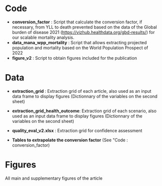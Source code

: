 Code
========

- **conversion_factor** : Script that calculate the conversion factor, if necessary, from YLL to death prevented based on the data of the Global burden of disease 2021 (https://vizhub.healthdata.org/gbd-results/) for our scalable mortality analysis.
- **data_mana_wpp_mortality** : Script that allows extracting projected population and mortality based on the World Population Prospect of 2022
- **figure_v2** : Script to obtain figures included for the publication


Data
========

- **extraction_grid** : Extraction grid of each article, also used as an input data frame to display figures (Dictionnary of the variables on the second sheet) 

- **extraction_grid_health_outcome**: Extraction grid of each scenario, also used as an input data frame to display figures (Dictionnary of the variables on the second sheet)

- **quality_eval_v2.xlsx** : Extraction grid for confidence assessment

- **Tables to extrapolate the conversion factor** (See "Code : conversion_factor)



Figures
========

All main and supplementary figures of the article
